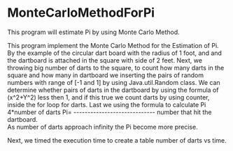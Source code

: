 # MonteCarloMethodForPi
This program will estimate Pi by using Monte Carlo Method. 

 This program implement the Monte Carlo Method for the Estimation of Pi.
  By the example of the circular dart board with the radius of 1 foot, and 
  and the dartboard is attached in the square with side of 2 feet. Next,
  we throwing big number of darts to the square, to count how many darts in 
  the square and how many in dartboard we inserting the pairs of random 
  numbers with range of [-1 and 1] by using Java.util.Random class. We can 
  determine whether pairs of darts in the dartboard by using the formula 
  of (x^2+Y^2) less then 1, and if this true we count darts by using counter,
  inside the for loop for darts. Last  we using the formula to calculate Pi
             4*number of darts 
  Pi=  -----------------------------
         number that hit the dartboard.  
  As number of darts approach infinity the Pi become more precise.
  
  Next, we timed the execution time to create a table number of darts vs time.
  
